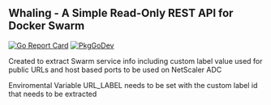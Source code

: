 ## Whaling - A Simple Read-Only REST API for Docker Swarm

[![Go Report Card](https://goreportcard.com/badge/github.com/wynandbooysen/whaling)](https://goreportcard.com/report/github.com/wynandbooysen/whaling) [![PkgGoDev](https://pkg.go.dev/badge/wynandbooysen/whaling)](https://pkg.go.dev/wynandbooysen/whaling)

Created to extract Swarm service info including custom label value used for public URLs and host based ports to be used on NetScaler ADC

Enviromental Variable URL_LABEL needs to be set with the custom label id that needs to be extracted
